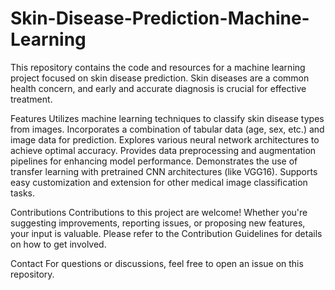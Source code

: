 # Skin-Disease-Prediction-Machine-Learning
This repository contains the code and resources for a machine learning project focused on skin disease prediction. Skin diseases are a common health concern, and early and accurate diagnosis is crucial for effective treatment. 

Features
Utilizes machine learning techniques to classify skin disease types from images.
Incorporates a combination of tabular data (age, sex, etc.) and image data for prediction.
Explores various neural network architectures to achieve optimal accuracy.
Provides data preprocessing and augmentation pipelines for enhancing model performance.
Demonstrates the use of transfer learning with pretrained CNN architectures (like VGG16).
Supports easy customization and extension for other medical image classification tasks.

Contributions
Contributions to this project are welcome! Whether you're suggesting improvements, reporting issues, or proposing new features, your input is valuable. Please refer to the Contribution Guidelines for details on how to get involved.

Contact
For questions or discussions, feel free to open an issue on this repository.





